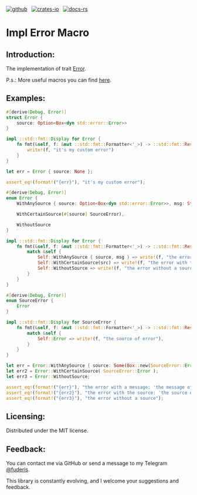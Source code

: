 [![github]](https://github.com/fuderis/rs-macron/tree/main/macron-impl-error)&ensp;
[![crates-io]](https://crates.io/crates/macron-impl-error)&ensp;
[![docs-rs]](https://docs.rs/macron-impl-error)

[github]: https://img.shields.io/badge/github-8da0cb?style=for-the-badge&labelColor=555555&logo=github
[crates-io]: https://img.shields.io/badge/crates.io-fc8d62?style=for-the-badge&labelColor=555555&logo=rust
[docs-rs]: https://img.shields.io/badge/docs.rs-66c2a5?style=for-the-badge&labelColor=555555&logo=docs.rs

# Impl Error Macro

## Introduction:

The implementation of trait [Error](std::error::Error).

P.s.: More useful macros you can find [here](https://docs.rs/macron).


## Examples:

```rust
#[derive(Debug, Error)]
struct Error {
    source: Option<Box<dyn std::error::Error>>
}

impl ::std::fmt::Display for Error {
    fn fmt(&self, f: &mut ::std::fmt::Formatter<'_>) -> ::std::fmt::Result {
        write!(f, "it's my custom error")
    }
}

let err = Error { source: None };

assert_eq!(format!("{err}"), "it's my custom error");
```
```rust
#[derive(Debug, Error)]
enum Error {
    WithAnySource { source: Option<Box<dyn std::error::Error>>, msg: String },

    WithCertainSource(#[source] SourceError),

    WithoutSource
}

impl ::std::fmt::Display for Error {
    fn fmt(&self, f: &mut ::std::fmt::Formatter<'_>) -> ::std::fmt::Result {
        match &self {
            Self::WithAnySource { source, msg } => write!(f, "the error with a message: '{msg}' and a source: '{src}'", src = if let Some(src) = source.as_deref() { src.to_string() }else { "no source".to_owned() }),
            Self::WithCertainSource(src) => write!(f, "the error with the source: '{src}'"),
            Self::WithoutSource => write!(f, "the error without a source"),
        }
    }
}

#[derive(Debug, Error)]
enum SourceError {
    Error
}

impl ::std::fmt::Display for SourceError {
    fn fmt(&self, f: &mut ::std::fmt::Formatter<'_>) -> ::std::fmt::Result {
        match &self {
            Self::Error => write!(f, "the source of error"),
        }
    }
}

let err = Error::WithAnySource { source: Some(Box::new(SourceError::Error)), msg: "the message of error".to_owned() };
let err2 = Error::WithCertainSource( SourceError::Error );
let err3 = Error::WithoutSource;

assert_eq!(format!("{err}"), "the error with a message: 'the message of error' and a source: 'the source of error'");
assert_eq!(format!("{err2}"), "the error with the source: 'the source of error'");
assert_eq!(format!("{err3}"), "the error without a source");
```

## Licensing:

Distributed under the MIT license.


## Feedback:

You can contact me via GitHub or send a message to my Telegram [@fuderis](https://t.me/fuderis).

This library is constantly evolving, and I welcome your suggestions and feedback.
